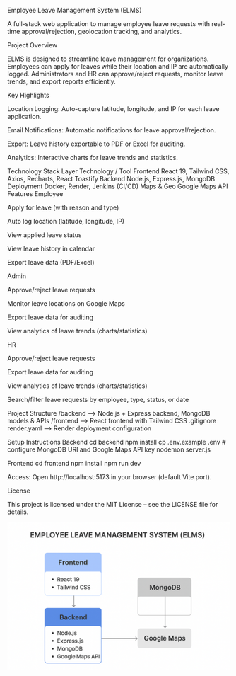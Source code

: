 Employee Leave Management System (ELMS)

A full-stack web application to manage employee leave requests with real-time approval/rejection, geolocation tracking, and analytics.

Project Overview

ELMS is designed to streamline leave management for organizations. Employees can apply for leaves while their location and IP are automatically logged. Administrators and HR can approve/reject requests, monitor leave trends, and export reports efficiently.

Key Highlights

Location Logging: Auto-capture latitude, longitude, and IP for each leave application.

Email Notifications: Automatic notifications for leave approval/rejection.

Export: Leave history exportable to PDF or Excel for auditing.

Analytics: Interactive charts for leave trends and statistics.

Technology Stack
Layer	Technology / Tool
Frontend	React 19, Tailwind CSS, Axios, Recharts, React Toastify
Backend	Node.js, Express.js, MongoDB
Deployment	Docker, Render, Jenkins (CI/CD)
Maps & Geo	Google Maps API
Features
Employee

Apply for leave (with reason and type)

Auto log location (latitude, longitude, IP)

View applied leave status

View leave history in calendar

Export leave data (PDF/Excel)

Admin

Approve/reject leave requests

Monitor leave locations on Google Maps

Export leave data for auditing

View analytics of leave trends (charts/statistics)

HR

Approve/reject leave requests

Export leave data for auditing

View analytics of leave trends (charts/statistics)

Search/filter leave requests by employee, type, status, or date

Project Structure
/backend       --> Node.js + Express backend, MongoDB models & APIs
/frontend      --> React frontend with Tailwind CSS
.gitignore
render.yaml    --> Render deployment configuration

Setup Instructions
Backend
cd backend
npm install
cp .env.example .env  # configure MongoDB URI and Google Maps API key
nodemon server.js

Frontend
cd frontend
npm install
npm run dev


Access: Open http://localhost:5173
 in your browser (default Vite port).

License

This project is licensed under the MIT License – see the LICENSE file for details.

![Architecture Diagram](image.png)